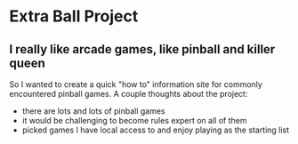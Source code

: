 # Extra Ball Project
## I really like arcade games, like pinball and killer queen

So I wanted to create a quick "how to" information site for commonly encountered pinball games. 
A couple thoughts about the project:
* there are lots and lots of pinball games
* it would be challenging to become rules expert on all of them
* picked games I have local access to and enjoy playing as the starting list

